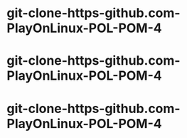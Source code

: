 # git-clone-https-github.com-PlayOnLinux-POL-POM-4
# git-clone-https-github.com-PlayOnLinux-POL-POM-4
# git-clone-https-github.com-PlayOnLinux-POL-POM-4
